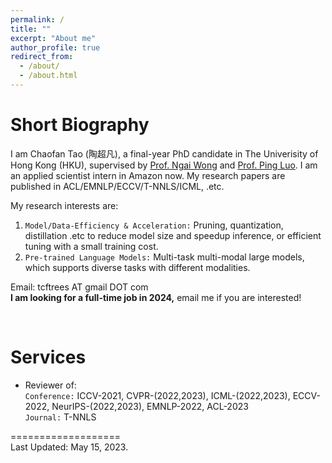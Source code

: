 ```yaml
---
permalink: /
title: ""
excerpt: "About me"
author_profile: true
redirect_from:
  - /about/
  - /about.html
---
```


<!-- <img src="../images/cftao.jpg" width="300" height="200"/> -->

# Short Biography

I am Chaofan Tao (陶超凡), a final-year PhD candidate in The Univerisity of Hong Kong (HKU), supervised by [Prof. Ngai Wong](https://www.eee.hku.hk/~nwong/) and [Prof. Ping Luo](http://luoping.me/). I am an applied scientist intern in Amazon now. My research papers are published in ACL/EMNLP/ECCV/T-NNLS/ICML, .etc.

My research interests are: <br>

1. `Model/Data-Efficiency & Acceleration:` Pruning, quantization, distillation .etc to reduce model size and speedup inference, or efficient tuning with a small training cost. <br>
2. `Pre-trained Language Models:` Multi-task multi-modal large models, which supports diverse tasks with different modalities.<br>

Email: tcftrees AT gmail DOT com <br>
**I am looking for a full-time job in 2024,** email me if you are interested!

<!-- &nbsp;&nbsp;&nbsp;&nbsp; -->
<!--  -->
<!-- [Univerisity of Hong Kong (HKU)](https://www.hku.hk/), supervised by [Prof. Ngai Wong](https://www.eee.hku.hk/~nwong/) and [Prof. Ping Luo](http://luoping.me/).
I received my B.S. in the [Yingcai Honors College](http://www.yingcai.uestc.edu.cn/),  -->

<br>

# Services

- Reviewer of: <br>
  `Conference:` ICCV-2021, CVPR-(2022,2023), ICML-(2022,2023), ECCV-2022, NeurIPS-(2022,2023), EMNLP-2022, ACL-2023 <br>
  `Journal:` T-NNLS
  <br>

<!-- # Services
  Teaching Assistant on ENGG1330 Computer programming I
<br>  -->

<!--

# Skills
Programming: C++/C, Python  <br>
Languages: Chinese (native); English (fluent), IELTS: 7.5, GRE: 321+3   <br>

<br>

<!-- # Hobbies
- Basketball [Dunk when in youth]()
- Photographing
- Hiking -->

===================  
Last Updated: May 15, 2023.

<br>
<br>
<br>
